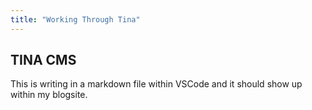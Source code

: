 ```yaml
---
title: "Working Through Tina"
---
```


## TINA CMS 
This is writing in a markdown file within VSCode and it should show up within my blogsite.